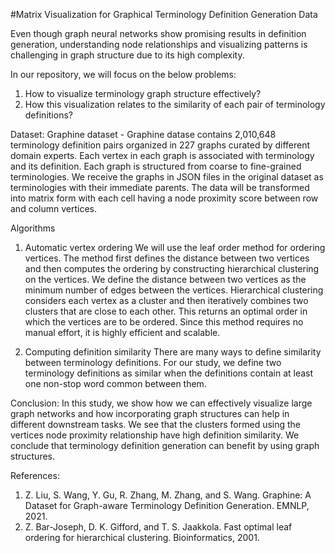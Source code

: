 #Matrix Visualization for Graphical Terminology Definition Generation Data

Even though graph neural networks show promising results in definition generation, understanding node relationships and visualizing patterns is challenging in graph structure due to its high complexity.

In our repository, we will focus on the below problems:
1. How to visualize terminology graph structure effectively?
2. How this visualization relates to the similarity of each pair of terminology definitions?

Dataset:
Graphine dataset - Graphine datase contains 2,010,648 terminology definition pairs organized in 227 graphs curated by different domain experts. Each vertex in each graph is associated with terminology and its definition. Each graph is structured from coarse to fine-grained terminologies. We receive the graphs in JSON files in the original dataset as terminologies with their immediate parents. The data will be transformed into matrix form with each cell having a node proximity score between row and column vertices.

Algorithms
1. Automatic vertex ordering
We will use the leaf order method for ordering vertices. The method first defines the distance between two vertices and then computes the ordering by constructing hierarchical clustering on the vertices. We define the distance between two vertices as the minimum number of edges between the vertices. Hierarchical clustering considers each vertex as a cluster and then iteratively combines two clusters that are close to each other. This returns an optimal order in which the vertices are to be ordered. Since this method requires no manual effort, it is highly efficient and scalable.

2. Computing definition similarity
There are many ways to define similarity between terminology definitions. For our study, we define two terminology definitions as similar when the definitions contain at least one non-stop word common between them.

Conclusion:
In this study, we show how we can effectively visualize large graph networks and how incorporating graph structures can help in different downstream tasks. We see that the clusters formed using the vertices node proximity relationship have high definition similarity. We conclude that terminology definition generation can benefit by using graph structures.

References:
1. Z. Liu, S. Wang, Y. Gu, R. Zhang, M. Zhang, and S. Wang. Graphine: A Dataset for
Graph-aware Terminology Definition Generation. EMNLP, 2021.
2. Z. Bar-Joseph, D. K. Gifford, and T. S. Jaakkola. Fast optimal leaf ordering for hierarchical
clustering. Bioinformatics, 2001. 

